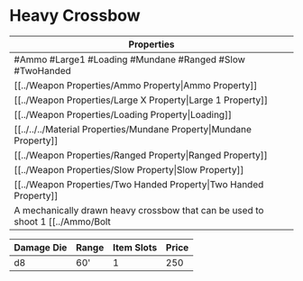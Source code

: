 # Heavy Crossbow

| Properties                                                          |
| ------------------------------------------------------------------- |
| #Ammo #Large1 #Loading #Mundane #Ranged #Slow #TwoHanded            |
| [[../Weapon Properties/Ammo Property\|Ammo Property]]               |
| [[../Weapon Properties/Large X Property\|Large 1 Property]]         |
| [[../Weapon Properties/Loading Property\|Loading]]                  |
| [[../../../Material Properties/Mundane Property\|Mundane Property]] |
| [[../Weapon Properties/Ranged Property\|Ranged Property]]           |
| [[../Weapon Properties/Slow Property\|Slow Property]]               |
| [[../Weapon Properties/Two Handed Property\|Two Handed Property]]   |
A mechanically drawn heavy crossbow that can be used to shoot 1 [[../Ammo/Bolt|Bolt]] as ammo.

| Damage Die | Range | Item Slots | Price |
| ---------- | ----- | ---------- | ----- |
| d8         | 60'   | 1          | 250   |
